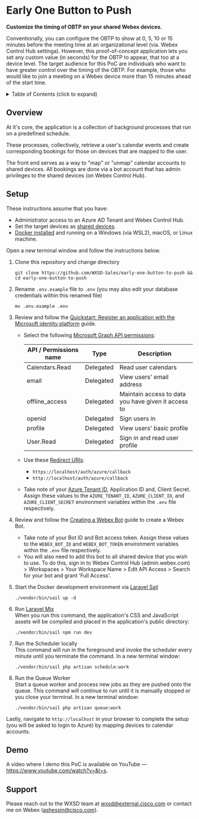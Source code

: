 Early One Button to Push
========================
**Customize the timing of OBTP on your shared Webex devices.**

Conventionally, you can configure the OBTP to show at 0, 5, 10 or 15 minutes before the meeting time at an organizational level (via. Webex Control Hub settinga).
However, this proof-of-concept application lets you set any custom value (in seconds) for the OBTP to appear, that too at a device level.
The target audience for this PoC are individuals who want to have greater control over the timing of the OBTP.
For example, those who would like to join a meeting on a Webex device more than 15 minutes ahead of the start time.

<!--
<p align="center">
   <a href="https://www.youtube.com/watch?v=lKNUpkCK6uI&t=87s" target="_blank" alt="See the video demo.">
       <img src="https://user-images.githubusercontent.com/6129517/144125345-dda6e239-a271-478e-ac41-ac28d74832a6.gif" alt="azure-group-sync-demo"/>
    </a>
</p>
-->

<!-- ⛔️ MD-MAGIC-EXAMPLE:START (TOC:collapse=true&collapseText=Click to expand) -->
<details>
<summary>Table of Contents (click to expand)</summary>

* [Overview](#overview)
* [Setup](#setup)
* [Demo](#demo)
* [Support](#support)

</details>
<!-- ⛔️ MD-MAGIC-EXAMPLE:END -->

## Overview
At it's core, the application is a collection of background processes that run on a predefined schedule.

These processes, collectively, retrieve a user's calendar events and create corresponding bookings for those on devices that are mapped to the user.

The front end serves as a way to "map" or "unmap" calendar accounts to shared devices. 
All bookings are done via a bot account that has admin privileges to the shared devices (on Webex Control Hub).


## Setup

These instructions assume that you have:
- Administrator access to an Azure AD Tenant and Webex Control Hub.
- Set the target devices as [shared devices](https://help.webex.com/en-US/article/1mqb9cb/Add-Shared-Devices-and-Services-to-a-Workspace).
- [Docker installed](https://docs.docker.com/engine/install/) and running on a Windows (via WSL2), macOS, or Linux machine.

Open a new terminal window and follow the instructions below.

1. Clone this repository and change directory
   ```
   git clone https://github.com/WXSD-Sales/early-one-button-to-push && cd early-one-button-to-push
   ```

2. Rename `.env.example` file to `.env` (you may also edit your database credentials within this renamed file)
   ```
   mv .env.example .env
   ```

3. Review and follow the [Quickstart: Register an application with the Microsoft identity platform](https://docs.microsoft.com/en-us/azure/active-directory/develop/quickstart-register-app#register-an-application) guide.
    - Select the following [Microsoft Graph API permissions](https://docs.microsoft.com/en-us/azure/active-directory/develop/quickstart-configure-app-access-web-apis#delegated-permission-to-microsoft-graph):
   
      | API / Permissions name | Type      | Description                                         |
      |------------------------|-----------|-----------------------------------------------------|
      | Calendars.Read         | Delegated | Read user calendars                                 |
      | email                  | Delegated | View users' email address                           |
      | offline_access         | Delegated | Maintain access to data you have given it access to |
      | openid                 | Delegated | Sign users in                                       |
      | profile                | Delegated | View users' basic profile                           |
      | User.Read              | Delegated | Sign in and read user profile                       |
    - Use these [Redirect URIs](https://docs.microsoft.com/en-us/azure/active-directory/develop/quickstart-register-app#add-a-redirect-uri):
        - `https://localhost/auth/azure/callback`
        - `http://localhost/auth/azure/callback`
    - Take note of your [Azure Tenant ID](https://docs.microsoft.com/en-us/azure/active-directory/fundamentals/active-directory-how-to-find-tenant), Application ID and, Client Secret. Assign these values to the `AZURE_TENANT_ID`, `AZURE_CLIENT_ID`, and `AZURE_CLIENT_SECRET` environment variables within the `.env` file respectively.

4. Review and follow the [Creating a Webex Bot](https://developer.webex.com/docs/bots#creating-a-webex-bot) guide to create a Webex Bot.
    - Take note of your Bot ID and Bot access token. Assign these values to the `WEBEX_BOT_ID` and `WEBEX_BOT_TOKEN` environment variables within the `.env` file respectively. 
    - You will also need to add this bot to all shared device that you wish to use. To do this, sign in to Webex Control Hub (admin.webex.com) > Workspaces > Your Workspace Name > Edit API Access > Search for your bot and grant 'Full Access'.

6. Start the Docker development environment via [Laravel Sail](https://laravel.com/docs/8.x/sail)
   ```
   ./vendor/bin/sail up -d
   ```

7. Run [Laravel Mix](https://laravel.com/docs/8.x/mix)  
   When you run this command, the application's CSS and JavaScript assets will be compiled and placed in the application's public directory:
   ```
   ./vendor/bin/sail npm run dev
   ```

8. Run the Scheduler locally  
   This command will run in the foreground and invoke the scheduler every minute until you terminate the command. In a new terminal window:
   ```
   ./vendor/bin/sail php artisan schedule:work
   ```

9. Run the Queue Worker  
   Start a queue worker and process new jobs as they are pushed onto the queue. This command will continue to run until it is manually stopped or you close your terminal. In a new terminal window:
   ```
   ./vendor/bin/sail php artisan queue:work
   ```

Lastly, navigate to `http://localhost` in your browser to complete the setup (you will be asked to login to Azure) by mapping devices to calendar accounts.


## Demo

A video where I demo this PoC is available on YouTube — https://www.youtube.com/watch?v=&t=s.


## Support

Please reach out to the WXSD team at [wxsd@external.cisco.com](mailto:wxsd@external.cisco.com?cc=ashessin@cisco.com&subject=Early%20One%20Button%20to%20Push) or contact me on Webex (ashessin@cisco.com).
